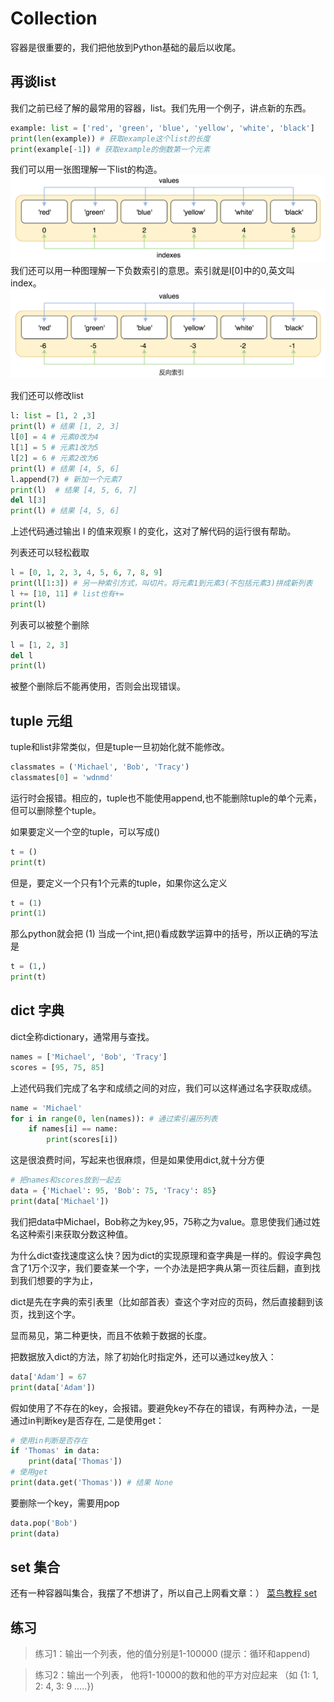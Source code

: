 # Collection
容器是很重要的，我们把他放到Python基础的最后以收尾。

## 再谈list
我们之前已经了解的最常用的容器，list。我们先用一个例子，讲点新的东西。
```python
example: list = ['red', 'green', 'blue', 'yellow', 'white', 'black']
print(len(example)) # 获取example这个list的长度
print(example[-1]) # 获取example的倒数第一个元素
```
我们可以用一张图理解一下list的构造。
![image](../source/positive-indexes-1.png)
我们还可以用一种图理解一下负数索引的意思。索引就是l[0]中的0,英文叫index。
![image](../source/negative-indexes.png)

我们还可以修改list
```python
l: list = [1, 2 ,3]
print(l) # 结果 [1, 2, 3]
l[0] = 4 # 元素0改为4
l[1] = 5 # 元素1改为5
l[2] = 6 # 元素2改为6
print(l) # 结果 [4, 5, 6]
l.append(7) # 新加一个元素7
print(l)  # 结果 [4, 5, 6, 7]
del l[3]
print(l) # 结果 [4, 5, 6]
```
上述代码通过输出 l 的值来观察 l 的变化，这对了解代码的运行很有帮助。

列表还可以轻松截取
```python
l = [0, 1, 2, 3, 4, 5, 6, 7, 8, 9]
print(l[1:3]) # 另一种索引方式，叫切片。将元素1到元素3(不包括元素3)拼成新列表
l += [10, 11] # list也有+=
print(l)
```

列表可以被整个删除
```python
l = [1, 2, 3]
del l
print(l)
```
被整个删除后不能再使用，否则会出现错误。

## tuple 元组
tuple和list非常类似，但是tuple一旦初始化就不能修改。
```python
classmates = ('Michael', 'Bob', 'Tracy')
classmates[0] = 'wdnmd'
```
运行时会报错。相应的，tuple也不能使用append,也不能删除tuple的单个元素，但可以删除整个tuple。

如果要定义一个空的tuple，可以写成()
```python
t = ()
print(t)
```

但是，要定义一个只有1个元素的tuple，如果你这么定义
``` python
t = (1)
print(1)
```
那么python就会把 (1) 当成一个int,把()看成数学运算中的括号，所以正确的写法是
```python
t = (1,)
print(t)
```

## dict 字典
dict全称dictionary，通常用与查找。
```python
names = ['Michael', 'Bob', 'Tracy']
scores = [95, 75, 85]
```
上述代码我们完成了名字和成绩之间的对应，我们可以这样通过名字获取成绩。
```python
name = 'Michael'
for i in range(0, len(names)): # 通过索引遍历列表
    if names[i] == name:
        print(scores[i])
```
这是很浪费时间，写起来也很麻烦，但是如果使用dict,就十分方便

```python
# 把names和scores放到一起去
data = {'Michael': 95, 'Bob': 75, 'Tracy': 85}
print(data['Michael'])
```
我们把data中Michael，Bob称之为key,95，75称之为value。意思使我们通过姓名这种索引来获取分数这种值。

为什么dict查找速度这么快？因为dict的实现原理和查字典是一样的。假设字典包含了1万个汉字，我们要查某一个字，一个办法是把字典从第一页往后翻，直到找到我们想要的字为止，

dict是先在字典的索引表里（比如部首表）查这个字对应的页码，然后直接翻到该页，找到这个字。

显而易见，第二种更快，而且不依赖于数据的长度。

把数据放入dict的方法，除了初始化时指定外，还可以通过key放入：

```python
data['Adam'] = 67
print(data['Adam'])
```
 
假如使用了不存在的key，会报错。要避免key不存在的错误，有两种办法，一是通过in判断key是否存在, 二是使用get：
```python
# 使用in判断是否存在
if 'Thomas' in data:
    print(data['Thomas'])
# 使用get
print(data.get('Thomas')) # 结果 None
```

要删除一个key，需要用pop
```python 
data.pop('Bob')
print(data)
```

## set 集合
还有一种容器叫集合，我摆了不想讲了，所以自己上网看文章：）
[菜鸟教程 set](https://www.runoob.com/python3/python3-set.html)

## 练习
> 练习1：输出一个列表，他的值分别是1-100000
(提示：循环和append)


> 练习2：输出一个列表， 他将1-10000的数和他的平方对应起来
（如 {1: 1, 2: 4, 3: 9 .....})

